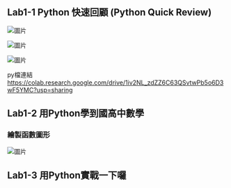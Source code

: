 <H2>Lab1-1 Python 快速回顧 (Python Quick Review)</H2>

![圖片](https://user-images.githubusercontent.com/16370565/187061439-4a544c49-0949-4114-b132-3c46e82d17ff.png)

![圖片](https://user-images.githubusercontent.com/16370565/187061456-a18a2b36-bee2-426b-ad9a-eb0f4d32039a.png)

![圖片](https://user-images.githubusercontent.com/16370565/187061462-3f9eb4df-9e38-488c-8a81-4b5e681718ba.png)

py檔連結
https://colab.research.google.com/drive/1iv2NL_zdZZ6C63QSvtwPb5o6D3wF5YMC?usp=sharing

<H2>Lab1-2 用Python學到國高中數學</H2>
<H3>繪製函數圖形</H3>

![圖片](https://user-images.githubusercontent.com/16370565/187061766-4d46a73c-0692-4ca8-b536-a2e874089aaf.png)


<H2>Lab1-3 用Python實戰一下囉</H2>
